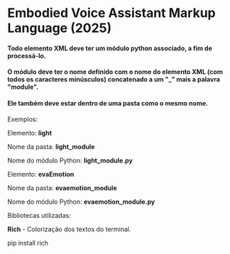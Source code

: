 # Embodied Voice Assistant Markup Language (2025)


#### Todo elemento XML deve ter um módulo python associado, a fim de processá-lo.
#### O módulo deve ter o nome definido com o nome do elemento XML (com todos os caracteres minúsculos) concatenado a um "_" mais a palavra "module".
#### Ele também deve estar dentro de uma pasta como o mesmo nome.

Exemplos:

Elemento: **light**

Nome da pasta: **light_module**

Nome do módulo Python: **light_module.py**

Elemento: **evaEmotion**

Nome da pasta: **evaemotion_module**

Nome do módulo Python: **evaemotion_module.py**



Bibliotecas utilizadas:

**Rich** - Colorização dos textos do terminal.

pip install rich

